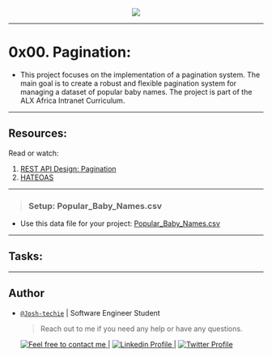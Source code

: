 <p align="center">
<img src ="https://images.pexels.com/photos/3861943/pexels-photo-3861943.jpeg?auto=compress&cs=tinysrgb&w=400">
</p>

---

# 0x00. Pagination:

- This project focuses on the implementation of a pagination system. The main goal is to create a robust and flexible pagination system for managing a dataset of popular baby names. The project is part of the ALX Africa Intranet Curriculum.

---

## Resources:

Read or watch:

1. [REST API Design: Pagination](https://www.moesif.com/blog/technical/api-design/REST-API-Design-Filtering-Sorting-and-Pagination/#pagination)
2. [HATEOAS](https://en.wikipedia.org/wiki/HATEOAS)

---

> ### Setup: Popular_Baby_Names.csv

- Use this data file for your project: [Popular_Baby_Names.csv](https://s3.amazonaws.com/alx-intranet.hbtn.io/uploads/misc/2020/5/7d3576d97e7560ae85135cc214ffe2b3412c51d7.csv?X-Amz-Algorithm=AWS4-HMAC-SHA256&X-Amz-Credential=AKIARDDGGGOUSBVO6H7D%2F20240131%2Fus-east-1%2Fs3%2Faws4_request&X-Amz-Date=20240131T223558Z&X-Amz-Expires=86400&X-Amz-SignedHeaders=host&X-Amz-Signature=1dc770746bf5c53bdb298dbebb6835b842e2b49c858b9e55367349a270923ab2)

---

## Tasks:

---

## Author

- [`@Josh-techie`]() | Software Engineer Student

  > Reach out to me if you need any help or have any questions.

  <a href="mailto:youssef.abouyahia@e-polytechnique.ma">
  	<img alt="Feel free to contact me" src="https://img.shields.io/badge/-Ask_me_anything-blue?style=flat&logo=Gmail&logoColor=white&link=mailto:youssef.abouyahia@e-polytechnique.ma&color=3d85c6" />
  </a>
  <span> | </span>
    <a href="https://www.linkedin.com/in/youssef-abouyahia/">
        <img alt="Linkedin Profile" src="https://img.shields.io/badge/-Linkedin-0072b1?style=flat&logo=Linkedin&logoColor=white&link=https://www.linkedin.com/in/youssef-abouyahia/" />
    </a>
    <span> | </span>
    <a href="https://twitter.com/JoesephAb">
        <img alt="Twitter Profile" src="https://img.shields.io/badge/-Twitter-0072b1?style=flat&logo=Twitter&logoColor=white&link=https://twitter.com/JoesephAb&color=1DA1F2" />
    </a>
